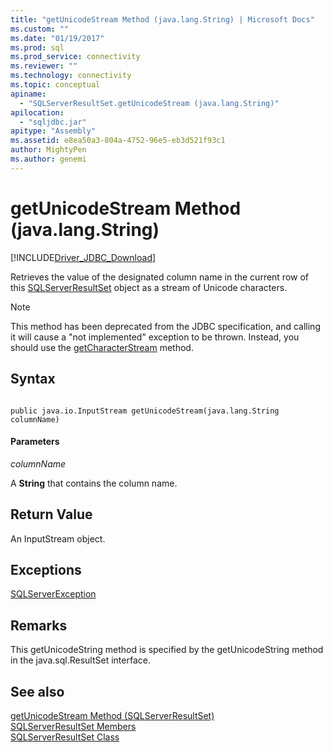 ```yaml
---
title: "getUnicodeStream Method (java.lang.String) | Microsoft Docs"
ms.custom: ""
ms.date: "01/19/2017"
ms.prod: sql
ms.prod_service: connectivity
ms.reviewer: ""
ms.technology: connectivity
ms.topic: conceptual
apiname: 
  - "SQLServerResultSet.getUnicodeStream (java.lang.String)"
apilocation: 
  - "sqljdbc.jar"
apitype: "Assembly"
ms.assetid: e8ea50a3-804a-4752-96e5-eb3d521f93c1
author: MightyPen
ms.author: genemi
---
```

# getUnicodeStream Method (java.lang.String)
[!INCLUDE[Driver_JDBC_Download](../../../includes/driver_jdbc_download.md)]

  Retrieves the value of the designated column name in the current row of this [SQLServerResultSet](../../../connect/jdbc/reference/sqlserverresultset-class.md) object as a stream of Unicode characters.  
  
> [!NOTE]  
>  This method has been deprecated from the JDBC specification, and calling it will cause a "not implemented" exception to be thrown. Instead, you should use the [getCharacterStream](../../../connect/jdbc/reference/getcharacterstream-method-sqlserverresultset.md) method.  
  
## Syntax  
  
```  
  
public java.io.InputStream getUnicodeStream(java.lang.String columnName)  
```  
  
#### Parameters  
 *columnName*  
  
 A **String** that contains the column name.  
  
## Return Value  
 An InputStream object.  
  
## Exceptions  
 [SQLServerException](../../../connect/jdbc/reference/sqlserverexception-class.md)  
  
## Remarks  
 This getUnicodeString method is specified by the getUnicodeString method in the java.sql.ResultSet interface.  
  
## See also  
 [getUnicodeStream Method &#40;SQLServerResultSet&#41;](../../../connect/jdbc/reference/getunicodestream-method-sqlserverresultset.md)   
 [SQLServerResultSet Members](../../../connect/jdbc/reference/sqlserverresultset-members.md)   
 [SQLServerResultSet Class](../../../connect/jdbc/reference/sqlserverresultset-class.md)  
  
  

